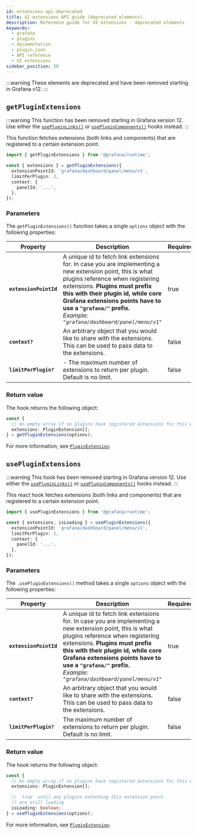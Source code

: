 ```yaml
---
id: extensions-api-deprecated
title: UI extensions API guide (deprecated elements)
description: Reference guide for UI extensions - deprecated elements 
keywords:
  - grafana
  - plugins
  - documentation
  - plugin.json
  - API reference
  - UI extensions
sidebar_position: 50
---
```


:::warning
These elements are deprecated and have been removed starting in Grafana v12.
:::

## `getPluginExtensions` 

:::warning
This function has been removed starting in Grafana version 12. Use either the [`usePluginLinks()`](./ui-extensions.md#usepluginlinks) or [`usePluginComponents()`](./ui-extensions.md#useplugincomponents) hooks instead.
:::

This function fetches extensions (both links and components) that are registered to a certain extension point.

```typescript
import { getPluginExtensions } from '@grafana/runtime';

const { extensions } = getPluginExtensions({
  extensionPointId: 'grafana/dashboard/panel/menu/v1',
  limitPerPlugin: 2,
  context: {
    panelId: '...',
  },
});
```

### Parameters

The `getPluginExtensions()` function takes a single `options` object with the following properties:

| Property       | Description          | Required |
| ---------------------- | --------------------------- | -------- |
| **`extensionPointId`** | A unique id to fetch link extensions for. In case you are implementing a new extension point, this is what plugins reference when registering extensions. **Plugins must prefix this with their plugin id, while core Grafana extensions points have to use a `"grafana/"` prefix.** <br /> _Example: `"grafana/dashboard/panel/menu/v1"`_ | true     |
| **`context?`**         | An arbitrary object that you would like to share with the extensions. This can be used to pass data to the extensions.                   | false    |
| **`limitPerPlugin?`**  | - The maximum number of extensions to return per plugin. Default is no limit.       | false    |

### Return value

The hook returns the following object:

```typescript
const {
  // An empty array if no plugins have registered extensions for this extension point yet
  extensions: PluginExtension[];
} = getPluginExtensions(options);
```

For more information, see [`PluginExtension`](https://github.com/grafana/grafana/blob/main/packages/grafana-data/src/types/pluginExtensions.ts#L40).


## `usePluginExtensions` 

:::warning
This hook has been removed starting in Grafana version 12. Use either the [`usePluginLinks()`](./ui-extensions.md#usepluginlinks) or [`usePluginComponents()`](./ui-extensions.md#useplugincomponents) hooks instead.
:::

This react hook fetches extensions (both links and components) that are registered to a certain extension point.

```typescript
import { usePluginExtensions } from '@grafana/runtime';

const { extensions, isLoading } = usePluginExtensions({
  extensionPointId: 'grafana/dashboard/panel/menu/v1',
  limitPerPlugin: 2,
  context: {
    panelId: '...',
  },
});
```

### Parameters

The `.usePluginExtensions()` method takes a single `options` object with the following properties:

| Property               | Description        | Required |
| ---------------------- |----------------------------------------- | -------- |
| **`extensionPointId`** | A unique id to fetch link extensions for. In case you are implementing a new extension point, this is what plugins reference when registering extensions. **Plugins must prefix this with their plugin id, while core Grafana extensions points have to use a `"grafana/"` prefix.** <br /> _Example: `"grafana/dashboard/panel/menu/v1"`_ | true     |
| **`context?`**         | An arbitrary object that you would like to share with the extensions. This can be used to pass data to the extensions.                     | false    |
| **`limitPerPlugin?`**  | The maximum number of extensions to return per plugin. Default is no limit.         | false    |

### Return value

The hook returns the following object:

```typescript
const {
  // An empty array if no plugins have registered extensions for this extension point yet
  extensions: PluginExtension[];

  // `true` until any plugins extending this extension point
  // are still loading
  isLoading: boolean;
} = usePluginExtensions(options);
```

For more information, see [`PluginExtension`](https://github.com/grafana/grafana/blob/main/packages/grafana-data/src/types/pluginExtensions.ts#L40).
